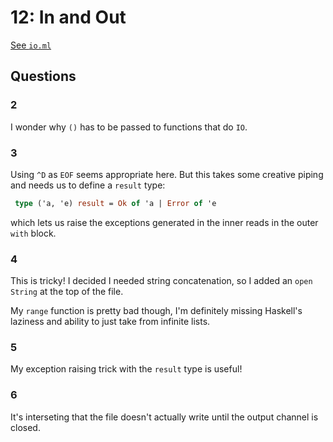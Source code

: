 # 12: In and Out

[See `io.ml`](/12/io.ml)

## Questions

### 2

I wonder why `()` has to be passed to functions that do `IO`.

### 3
Using `^D` as `EOF` seems appropriate here. But this takes some creative piping
and needs us to define a `result` type:

```ocaml
 type ('a, 'e) result = Ok of 'a | Error of 'e
```

which lets us raise the exceptions generated in the inner reads in the outer
`with` block.

### 4

This is tricky! I decided I needed string concatenation, so I added an `open
String` at the top of the file.

My `range` function is pretty bad though, I'm definitely missing Haskell's
laziness and ability to just take from infinite lists.

### 5

My exception raising trick with the `result` type is useful!

### 6

It's interseting that the file doesn't actually write until the output channel
is closed.
